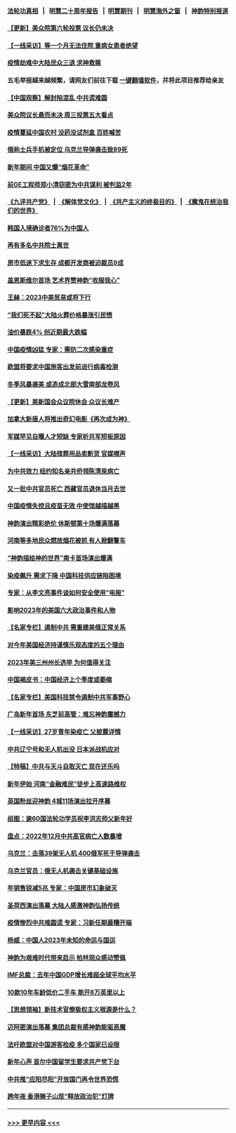 #### [法轮功真相](https://github.com/gfw-breaker/truth/blob/master/README.md?t=0) &nbsp;&nbsp;|&nbsp;&nbsp; [明慧二十周年报告](https://github.com/gfw-breaker/mh-reports/blob/master/README.md?t=0) &nbsp;&nbsp;|&nbsp;&nbsp;[明慧期刊](https://github.com/gfw-breaker/mh-qikan) &nbsp;&nbsp;|&nbsp;&nbsp; [明慧海外之窗](https://github.com/gfw-breaker/mh-news/blob/master/README.md?t=0) &nbsp;&nbsp;|&nbsp;&nbsp; [神韵特别报道](https://github.com/gfw-breaker/mh-news/blob/master/shenyun.md?t=0)
#### [【更新】美众院第六轮投票 议长仍未决](../pages/nf4514/n13899466.md?t=01051243) 
#### [【一线采访】等一个月无法住院 重病女患者绝望](../pages/nf4514/n13899201.md?t=01051243) 
#### [疫情劫难中大陆民众三退 求神救赎](../pages/nf4514/n13898633.md?t=01051243) 
#### 五毛举报越来越频繁，请网友们前往下载 [一键翻墙软件](https://github.com/gfw-breaker/ssr-accounts)，并将此项目推荐给亲友
#### [【中国观察】解封陷混乱 中共谎难圆](../pages/nf4514/n13899368.md?t=01051243) 
#### [美众院议长悬而未决 周三投票五大看点](../pages/nf4514/n13899426.md?t=01051243) 
#### [疫情蔓延中国农村 没药没试剂盒 百姓喊苦](../pages/nf4514/n13899305.md?t=01051243) 
#### [俄称士兵手机被定位 乌克兰导弹袭击致89死](../pages/nf4514/n13899280.md?t=01051243) 
#### [新年期间 中国又爆“烟花革命”](../pages/nf4514/n13899249.md?t=01051243) 
#### [前GE工程师郑小清窃密为中共谋利 被判监2年](../pages/nf4514/n13898934.md?t=01051243) 
#### [《九评共产党》](https://github.com/begood0513/9ping.md/blob/master/README.md) &nbsp;|&nbsp; [《解体党文化》](../../../../jtdwh.md/blob/master/README.md)  &nbsp;|&nbsp; [《共产主义的终极目的》](../../../../gczydzjmd.md/blob/master/README.md) &nbsp;|&nbsp; [《魔鬼在统治我们的世界》](../../../../mgztzwmdsj.md/blob/master/README.md) 
#### [韩国入境确诊者76%为中国人](../pages/nf4514/n13899250.md?t=01051243) 
#### [再有多名中共院士离世](../pages/nf4514/n13899179.md?t=01051243) 
#### [房市低迷下求生存 成都开发商被迫裁员9成](../pages/nf4514/n13899124.md?t=01051243) 
#### [盖恩斯维尔首场 艺术界赞神韵“收服我心”](../pages/nf4514/n13899135.md?t=01051243) 
#### [王赫：2023中美贸易或将下行](../pages/nf4514/n13899005.md?t=01051243) 
#### [“我们死不起”大陆火葬价格暴涨引民愤](../pages/nf4514/n13898838.md?t=01051243) 
#### [油价暴跌4% 创近期最大跌幅](../pages/nf4514/n13898795.md?t=01051243) 
#### [中国疫情凶猛 专家：需防二次感染重症](../pages/nf4514/n13898805.md?t=01051243) 
#### [欧盟将要求中国旅客出发前进行病毒检测](../pages/nf4514/n13898750.md?t=01051243) 
#### [冬季风暴袭美 或造成北部大雪南部龙卷风](../pages/nf4514/n13898719.md?t=01051243) 
#### [【更新】美新国会众议院休会 众议长难产](../pages/nf4514/n13898665.md?t=01051243) 
#### [加拿大新唐人将推出奇幻电影《再次成为神》](../pages/nf4514/n13898066.md?t=01051243) 
#### [军媒罕见自曝人才短缺 专家析共军短板原因](../pages/nf4514/n13897827.md?t=01051243) 
#### [【一线采访】大陆殡葬用品卖断货 官媒噤声](../pages/nf4514/n13898490.md?t=01051243) 
#### [为中共效力 纽约知名亲共侨领陈清泉病亡](../pages/nf4514/n13898317.md?t=01051243) 
#### [又一批中共官员死亡 西藏官员退休当月去世](../pages/nf4514/n13898452.md?t=01051243) 
#### [中国疫情失控且疫苗无效 中使馆越描越黑](../pages/nf4514/n13898473.md?t=01051243) 
#### [神韵演出精彩绝伦 休斯顿第十场爆满落幕](../pages/nf4514/n13898475.md?t=01051243) 
#### [河南等多地民众燃放烟花被抓 有人掀翻警车](../pages/nf4514/n13898370.md?t=01051243) 
#### [“神韵描绘神的世界”南卡首场演出爆满](../pages/nf4514/n13898427.md?t=01051243) 
#### [染疫飙升 需求下降 中国科技供应链陷困境](../pages/nf4514/n13898224.md?t=01051243) 
#### [专家：从李文亮事件谈如何安全使用“电报”](../pages/nf4514/n13898184.md?t=01051243) 
#### [影响2023年的美国六大政治事件和人物](../pages/nf4514/n13898118.md?t=01051243) 
#### [【名家专栏】遏制中共 需重建美俄正常关系](../pages/nf4514/n13897979.md?t=01051243) 
#### [对今年美国经济持谨慎乐观态度的五个理由](../pages/nf4514/n13898130.md?t=01051243) 
#### [2023年美三州州长选举 为何值得关注](../pages/nf4514/n13898041.md?t=01051243) 
#### [中国褐皮书：中国经济上个季度或萎缩](../pages/nf4514/n13898091.md?t=01051243) 
#### [【名家专栏】美国科技禁令遏制中共军事野心](../pages/nf4514/n13896442.md?t=01051243) 
#### [广岛新年首场 东芝前高管：难忘神韵震撼力](../pages/nf4514/n13898090.md?t=01051243) 
#### [【一线采访】27岁青年染疫亡 父披露详情](../pages/nf4514/n13898068.md?t=01051243) 
#### [中共辽宁号和无人机出没 日本派战机应对](../pages/nf4514/n13897989.md?t=01051243) 
#### [【特稿】中共与天斗自取灭亡 现在还乐吗](../pages/nf4514/n13897482.md?t=01051243) 
#### [新年伊始 河南“金融难民”徒步上高速路维权](../pages/nf4514/n13897842.md?t=01051243) 
#### [英国粉丝迎神韵 4城11场演出拉开序幕](../pages/nf4514/n13897925.md?t=01051243) 
#### [组图：逾60国法轮功学员祝李洪志师父新年好](../pages/nf4514/n13890484.md?t=01051243) 
#### [盘点：2022年12月中共高官病亡人数暴增](../pages/nf4514/n13897373.md?t=01051243) 
#### [乌克兰：击落39架无人机 400俄军死于导弹袭击](../pages/nf4514/n13897857.md?t=01051243) 
#### [乌克兰官员：俄无人机袭击关键基础设施](../pages/nf4514/n13897758.md?t=01051243) 
#### [年销售锐减5兆 专家：中国房市幻象破灭](../pages/nf4514/n13897386.md?t=01051243) 
#### [圣荷西演出落幕 大陆人感激神韵弘扬传统](../pages/nf4514/n13897750.md?t=01051243) 
#### [疫情惨烈中共难圆谎 专家：习新任期最糟开端](../pages/nf4514/n13897471.md?t=01051243) 
#### [杨威：中国人2023年未知的命运与国运](../pages/nf4514/n13897508.md?t=01051243) 
#### [神韵为艰难时代带来启示 柏林观众感动赞佩](../pages/nf4514/n13897372.md?t=01051243) 
#### [IMF总裁：去年中国GDP增长难超全球平均水平](../pages/nf4514/n13897345.md?t=01051243) 
#### [10款10年车龄低价二手车 能开8万英里以上](../pages/nf4514/n13889391.md?t=01051243) 
#### [【思想领袖】新技术官僚极权主义根源是什么？](../pages/nf4514/n13874820.md?t=01051243) 
#### [迈阿密演出落幕 集团总裁有感神韵能驱恶魔](../pages/nf4514/n13897376.md?t=01051243) 
#### [法吁欧盟对中国游客检疫 多个国家已设限](../pages/nf4514/n13897260.md?t=01051243) 
#### [新年心声 首尔中国留学生要求共产党下台](../pages/nf4514/n13897286.md?t=01051243) 
#### [中共推“应阳尽阳”开放国门再令世界恐慌](../pages/nf4514/n13897268.md?t=01051243) 
#### [跨年夜 香港狮子山现“释放政治犯”灯牌](../pages/nf4514/n13896863.md?t=01051243) 

----
#### [ >>> 更早内容 <<< ](../indexes/nf4514-earlier.md)
